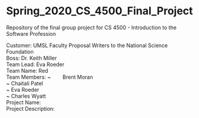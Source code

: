 # Spring_2020_CS_4500_Final_Project
Repository of the final group project for CS 4500 - Introduction to the Software Profession  

Customer: UMSL Faculty Proposal Writers to the National Science Foundation  
Boss: Dr. Keith Miller  
Team Lead: Eva Roeder  
Team Name: Red  
Team Members: 
~$\qquad$Brent Moran  
~              Chaitali Patel  
~              Eva Roeder  
~              Charles Wyatt  
Project Name:  
Project Description:  
